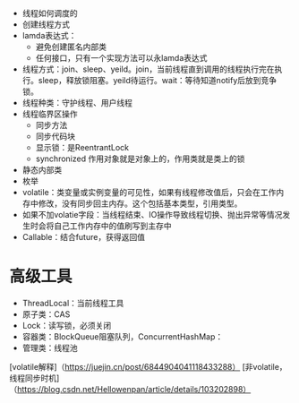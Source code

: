 + 线程如何调度的
+ 创建线程方式
+ lamda表达式：
  + 避免创建匿名内部类
  + 任何接口，只有一个实现方法可以永lamda表达式
+ 线程方式：join、sleep、yeild。join，当前线程直到调用的线程执行完在执行。sleep，释放锁阻塞。yeild待运行。wait：等待知道notify后放到竞争锁。
+ 线程种类：守护线程、用户线程
+ 线程临界区操作
  + 同步方法
  + 同步代码块
  + 显示锁：是ReentrantLock
  + synchronized 作用对象就是对象上的，作用类就是类上的锁
+ 静态内部类
+ 枚举
+ volatile：类变量或实例变量的可见性，如果有线程修改值后，只会在工作内存中修改，没有同步回主内存。这个包括基本类型，引用类型。
+ 如果不加volatie字段：当线程结束、IO操作导致线程切换、抛出异常等情况发生时会将自己工作内存中的值刷写到主存中
+ Callable：结合future，获得返回值

# 高级工具
+ ThreadLocal：当前线程工具
+ 原子类：CAS
+ Lock：读写锁，必须关闭
+ 容器类：BlockQueue阻塞队列，ConcurrentHashMap：
+ 管理类：线程池


[volatile解释]（https://juejin.cn/post/6844904041118433288）
[非volatile，线程同步时机]（https://blog.csdn.net/Hellowenpan/article/details/103202898）